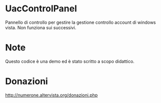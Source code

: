 # UacControlPanel
Pannello di controllo per gestire la gestione controllo account di windows vista. Non funziona sui successivi.

# Note
Questo codice è una demo ed è stato scritto a scopo didattico.

# Donazioni

http://numerone.altervista.org/donazioni.php

